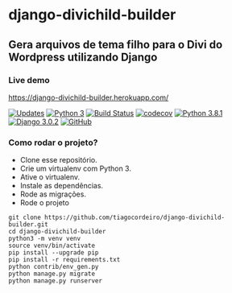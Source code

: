 # django-divichild-builder
## Gera arquivos de tema filho para o Divi do Wordpress utilizando Django

### Live demo
https://django-divichild-builder.herokuapp.com/

[![Updates](https://pyup.io/repos/github/tiagocordeiro/django-divichild-builder/shield.svg)](https://pyup.io/repos/github/tiagocordeiro/django-divichild-builder/)
[![Python 3](https://pyup.io/repos/github/tiagocordeiro/django-divichild-builder/python-3-shield.svg)](https://pyup.io/repos/github/tiagocordeiro/django-divichild-builder/)
[![Build Status](https://travis-ci.org/tiagocordeiro/django-divichild-builder.svg?branch=master)](https://travis-ci.org/tiagocordeiro/django-divichild-builder)
[![codecov](https://codecov.io/gh/tiagocordeiro/django-divichild-builder/branch/master/graph/badge.svg)](https://codecov.io/gh/tiagocordeiro/django-divichild-builder)
[![Python 3.8.1](https://img.shields.io/badge/python-3.8.1-blue.svg)](https://www.python.org/downloads/release/python-381/)
[![Django 3.0.2](https://img.shields.io/badge/django-3.0.2-blue.svg)](https://www.djangoproject.com/download/)
[![GitHub](https://img.shields.io/github/license/mashape/apistatus.svg)](https://github.com/tiagocordeiro/django-divichild-builder/blob/master/LICENSE)

### Como rodar o projeto?

* Clone esse repositório.
* Crie um virtualenv com Python 3.
* Ative o virtualenv.
* Instale as dependências.
* Rode as migrações.
* Rode o projeto

```
git clone https://github.com/tiagocordeiro/django-divichild-builder.git
cd django-divichild-builder
python3 -m venv venv
source venv/bin/activate
pip install --upgrade pip
pip install -r requirements.txt
python contrib/env_gen.py
python manage.py migrate
python manage.py runserver
```
